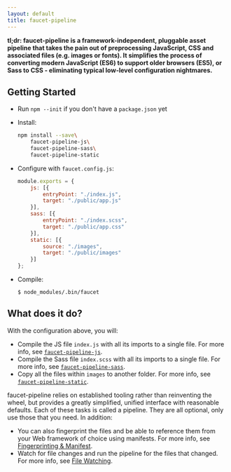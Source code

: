 ```yaml
---
layout: default
title: faucet-pipeline
---
```


**tl;dr: faucet-pipeline is a framework-independent, pluggable asset pipeline
that takes the pain out of preprocessing JavaScript, CSS and associated files
(e.g. images or fonts). It simplifies the process of converting modern
JavaScript (ES6) to support older browsers (ES5), or Sass to CSS - eliminating
typical low-level configuration nightmares.**

## Getting Started

* Run `npm --init` if you don't have a `package.json` yet
* Install:

    ```sh
    npm install --save\
        faucet-pipeline-js\
        faucet-pipeline-sass\
        faucet-pipeline-static
    ```

* Configure with `faucet.config.js`:

    ```javascript
    module.exports = {
        js: [{
            entryPoint: "./index.js",
            target: "./public/app.js"
        }],
        sass: [{
            entryPoint: "./index.scss",
            target: "./public/app.css"
        }],
        static: [{
            source: "./images",
            target: "./public/images"
        }]
    };
    ```

* Compile:

    ```
    $ node_modules/.bin/faucet
    ```

## What does it do?

With the configuration above, you will:

* Compile the JS file `index.js` with all its imports to a single file. For more
  info, see [`faucet-pipeline-js`](/js).
* Compile the Sass file `index.scss` with all its imports to a single file. For
  more info, see [`faucet-pipeline-sass`](/sass).
* Copy all the files within `images` to another folder. For more info, see
  [`faucet-pipeline-static`](/static).

faucet-pipeline relies on established tooling rather than reinventing the wheel,
but provides a greatly simplified, unified interface with reasonable defaults.
Each of these tasks is called a pipeline. They are all optional, only use those
that you need. In addition:

* You can also fingerprint the files and be able to reference them from your Web
  framework of choice using manifests. For more info, see
  [Fingerprinting & Manifest](/manifest).
* Watch for file changes and run the pipeline for the files that changed. For
  more info, see [File Watching](/watching).
